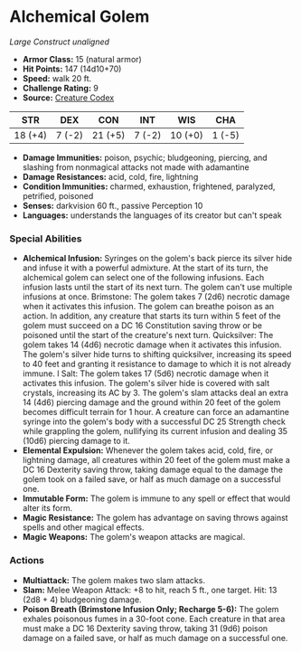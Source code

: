 # Alchemical Golem

*Large* *Construct* *unaligned*

- **Armor Class:** 15 (natural armor)
- **Hit Points:** 147 (14d10+70)
- **Speed:** walk 20 ft.
- **Challenge Rating:** 9
- **Source:** [Creature Codex](https://koboldpress.com/kpstore/product/creature-codex-for-5th-edition-dnd/)

| STR | DEX | CON | INT | WIS | CHA |
| --- | --- | --- | --- | --- | --- |
| 18 (+4) | 7 (-2) | 21 (+5) | 7 (-2) | 10 (+0) | 1 (-5) |

- **Damage Immunities:** poison, psychic; bludgeoning, piercing, and slashing from nonmagical attacks not made with adamantine
- **Damage Resistances:** acid, cold, fire, lightning
- **Condition Immunities:** charmed, exhaustion, frightened, paralyzed, petrified, poisoned
- **Senses:** darkvision 60 ft., passive Perception 10
- **Languages:** understands the languages of its creator but can't speak
### Special Abilities
- **Alchemical Infusion:** Syringes on the golem's back pierce its silver hide and infuse it with a powerful admixture. At the start of its turn, the alchemical golem can select one of the following infusions. Each infusion lasts until the start of its next turn. The golem can't use multiple infusions at once. Brimstone: The golem takes 7 (2d6) necrotic damage when it activates this infusion. The golem can breathe poison as an action. In addition, any creature that starts its turn within 5 feet of the golem must succeed on a DC 16 Constitution saving throw or be poisoned until the start of the creature's next turn. Quicksilver: The golem takes 14 (4d6) necrotic damage when it activates this infusion. The golem's silver hide turns to shifting quicksilver, increasing its speed to 40 feet and granting it resistance to damage to which it is not already immune. l Salt: The golem takes 17 (5d6) necrotic damage when it activates this infusion. The golem's silver hide is covered with salt crystals, increasing its AC by 3. The golem's slam attacks deal an extra 14 (4d6) piercing damage and the ground within 20 feet of the golem becomes difficult terrain for 1 hour. A creature can force an adamantine syringe into the golem's body with a successful DC 25 Strength check while grappling the golem, nullifying its current infusion and dealing 35 (10d6) piercing damage to it.
- **Elemental Expulsion:** Whenever the golem takes acid, cold, fire, or lightning damage, all creatures within 20 feet of the golem must make a DC 16 Dexterity saving throw, taking damage equal to the damage the golem took on a failed save, or half as much damage on a successful one.
- **Immutable Form:** The golem is immune to any spell or effect that would alter its form.
- **Magic Resistance:** The golem has advantage on saving throws against spells and other magical effects.
- **Magic Weapons:** The golem's weapon attacks are magical.
### Actions
- **Multiattack:** The golem makes two slam attacks.
- **Slam:** Melee Weapon Attack: +8 to hit, reach 5 ft., one target. Hit: 13 (2d8 + 4) bludgeoning damage.
- **Poison Breath (Brimstone Infusion Only; Recharge 5-6):** The golem exhales poisonous fumes in a 30-foot cone. Each creature in that area must make a DC 16 Dexterity saving throw, taking 31 (9d6) poison damage on a failed save, or half as much damage on a successful one.
